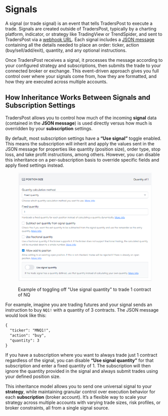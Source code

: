 # Signals

A signal (or trade signal) is an event that tells TradersPost to execute a trade. Signals are created outside of TradersPost, typically by a charting platform, indicator, or strategy like TradingView or TrendSpider, and sent to TradersPost via a [webhook URL](webhooks.md). Each signal includes a [JSON message](json-messages.md) containing all the details needed to place an order: ticker, action (buy/sell/add/exit), quantity, and any optional instructions.

Once TradersPost receives a signal, it processes the message according to your configured strategy and subscriptions, then submits the trade to your connected broker or exchange. This event-driven approach gives you full control over where your signals come from, how they are formatted, and how they are executed across multiple accounts.

## How Inheritance Works Between Signals and Subscription Settings

TradersPost allows you to control how much of the incoming **signal** data (contained in the **JSON message**) is used directly versus how much is overridden by your **subscription** settings.

By default, most subscription settings have a **“Use signal”** toggle enabled. This means the subscription will inherit and apply the values sent in the JSON message for properties like quantity (position size), order type, stop loss, and take profit instructions, among others. However, you can disable this inheritance on a per-subscription basis to override specific fields and apply fixed settings instead.

<figure><img src="../.gitbook/assets/image.png" alt=""><figcaption><p>Example of toggling off "Use signal quantity" to trade 1 contract of NQ</p></figcaption></figure>

For example, imagine you are trading futures and your signal sends an instruction to buy `NQ1!` with a quantity of 3 contracts. The JSON message would look like this:

```json5
{
  "ticker": "MNQ1!",
  "action": "buy",
  "quantity": 3
}
```

If you have a subscription where you want to always trade just 1 contract regardless of the signal, you can disable **“Use signal quantity”** for that subscription and enter a fixed quantity of 1. The subscription will then ignore the quantity provided in the signal and always submit trades using your defined position size.

This inheritance model allows you to send one universal signal to your **strategy**, while maintaining granular control over execution behavior for each **subscription** (broker account). It’s a flexible way to scale your strategy across multiple accounts with varying trade sizes, risk profiles, or broker constraints, all from a single signal source.
